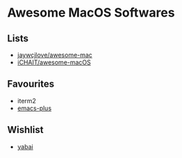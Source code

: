 # Awesome MacOS Softwares

## Lists
- [jaywcjlove/awesome-mac](https://github.com/jaywcjlove/awesome-mac)
- [iCHAIT/awesome-macOS](https://github.com/iCHAIT/awesome-macOS)

## Favourites
- iterm2
- [emacs-plus](https://github.com/d12frosted/homebrew-emacs-plus)

## Wishlist
- [yabai](https://github.com/koekeishiya/yabai)